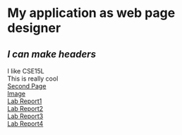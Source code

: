 # My application as web page designer
## ***I can make headers*** ##
I like CSE15L\
This is really cool\
[Second Page](google.html)\
[Image](lab-report-1-week-0.html)\
[Lab Report1](lab-report-1.html)\
[Lab Report2](lab-report-2.html)\
[Lab Report3](lab-report-3.html)\
[Lab Report4](lab-report-4.html)
